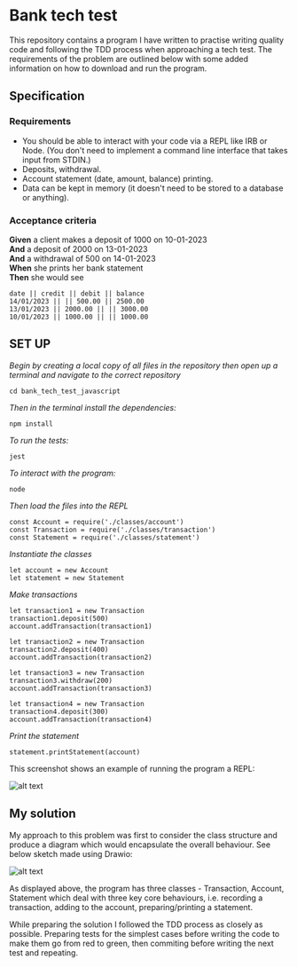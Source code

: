 # Bank tech test

This repository contains a program I have written to practise writing quality code and following the TDD process when approaching a tech test. The requirements of the problem are outlined below with some added information on how to download and run the program.

## Specification

### Requirements

* You should be able to interact with your code via a REPL like IRB or Node.  (You don't need to implement a command line interface that takes input from STDIN.)
* Deposits, withdrawal.
* Account statement (date, amount, balance) printing.
* Data can be kept in memory (it doesn't need to be stored to a database or anything).

### Acceptance criteria

**Given** a client makes a deposit of 1000 on 10-01-2023  
**And** a deposit of 2000 on 13-01-2023  
**And** a withdrawal of 500 on 14-01-2023  
**When** she prints her bank statement  
**Then** she would see

```
date || credit || debit || balance
14/01/2023 || || 500.00 || 2500.00
13/01/2023 || 2000.00 || || 3000.00
10/01/2023 || 1000.00 || || 1000.00
```

## SET UP

*Begin by creating a local copy of all files in the repository then open up a terminal and navigate to the correct repository*

````cd bank_tech_test_javascript````

*Then in the terminal install the dependencies:*

````npm install````

*To run the tests:*

````jest````

*To interact with the program:*

````node````

*Then load the files into the REPL*

````
const Account = require('./classes/account')
const Transaction = require('./classes/transaction') 
const Statement = require('./classes/statement')
````

*Instantiate the classes*

````
let account = new Account
let statement = new Statement
`````

*Make transactions*
````
let transaction1 = new Transaction
transaction1.deposit(500)
account.addTransaction(transaction1)
````
````
let transaction2 = new Transaction
transaction2.deposit(400)
account.addTransaction(transaction2)
````
````
let transaction3 = new Transaction
transaction3.withdraw(200)
account.addTransaction(transaction3)
````
````
let transaction4 = new Transaction
transaction4.deposit(300)
account.addTransaction(transaction4)
````

*Print the statement*

````
statement.printStatement(account)
````
This screenshot shows an example of running the program a REPL:

![alt text](https://github.com/HOOLAHAN/tech_tests/blob/main/bank_tech_test_javascript/REPL_runthrough.png)

## My solution

My approach to this problem was first to consider the class structure and produce a diagram which would encapsulate the overall behaviour. See below sketch made using Drawio:

![alt text](https://github.com/HOOLAHAN/tech_tests/blob/main/bank_tech_test_javascript/diagram.png)

As displayed above, the program has three classes - Transaction, Account, Statement which deal with three key core behaviours, i.e. recording a transaction, adding to the account, preparing/printing a statement. 

While preparing the solution I followed the TDD process as closely as possible. Preparing tests for the simplest cases before writing the code to make them go from red to green, then commiting before writing the next test and repeating. 
